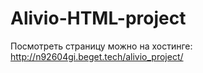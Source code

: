 # Alivio-HTML-project
Посмотреть страницу можно на хостинге:
http://n92604gi.beget.tech/alivio_project/
